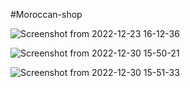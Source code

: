 #Moroccan-shop

![Screenshot from 2022-12-23 16-12-36](https://github.com/sanuja-gayantha/Moroccan-shop-frontend/assets/52665243/7a85d775-06c6-49b5-b17a-c5ac78779442)

![Screenshot from 2022-12-30 15-50-21](https://github.com/sanuja-gayantha/Moroccan-shop-frontend/assets/52665243/ac948d64-afcb-4a57-a58f-9bfa5ebb4fa6)

![Screenshot from 2022-12-30 15-51-33](https://github.com/sanuja-gayantha/Moroccan-shop-frontend/assets/52665243/e8831f29-a7b9-48d9-b27c-97d96d4cdbc2)

